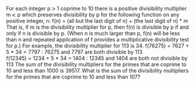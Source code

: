   For each integer p <img src='images/symbol_gt.gif' width='10' height='10' alt='&gt;' border='0' style='vertical-align:middle;' /> 1 coprime to 10 there is a positive divisibility multiplier m <img src='images/symbol_lt.gif' width='10' height='10' alt='&lt;' border='0' style='vertical-align:middle;' /> p which preserves divisibility by p for the following function on any positive integer, n:    f(n) = (all but the last digit of n) + (the last digit of n) * m    That is, if m is the divisibility multiplier for p, then f(n) is divisible by p if and only if n is divisible by p.    (When n is much larger than p, f(n) will be less than n and repeated application of f provides a multiplicative divisibility test for p.)    For example, the divisibility multiplier for 113 is 34.    f(76275) = 7627 + 5 * 34 = 7797 : 76275 and 7797 are both divisible by 113<br/>  f(12345) = 1234 + 5 * 34 = 1404 : 12345 and 1404 are both not divisible by 113    The sum of the divisibility multipliers for the primes that are coprime to 10 and less than 1000 is 39517. What is the sum of the divisibility multipliers for the primes that are coprime to 10 and less than 107?    
